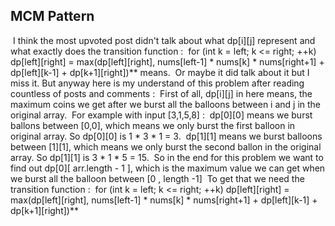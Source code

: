 ## MCM Pattern
​
I think the most upvoted post didn't talk about what dp[i][j] represent and what exactly does the transition function :
​
for (int k = left; k <= right; ++k)
dp[left][right] = max(dp[left][right], nums[left-1] * nums[k] * nums[right+1] + dp[left][k-1] + dp[k+1][right])**
means.
​
Or maybe it did talk about it but I miss it. But anyway here is my understand of this problem after reading countless of posts and comments :
​
First of all, dp[i][j] in here means, the maximum coins we get after we burst all the balloons between i and j in the original array.
​
For example with input [3,1,5,8] :
​
dp[0][0] means we burst ballons between [0,0], which means we only burst the first balloon in original array. So dp[0][0] is 1 * 3 * 1 = 3.
​
dp[1][1] means we burst balloons between [1][1], which means we only burst the second ballon in the original array. So dp[1][1] is 3 * 1 * 5 = 15.
​
So in the end for this problem we want to find out dp[0][ arr.length - 1 ], which is the maximum value we can get when we burst all the balloon between [0 , length -1]
​
To get that we need the transition function :
​
for (int k = left; k <= right; ++k)
dp[left][right] = max(dp[left][right], nums[left-1] * nums[k] * nums[right+1] + dp[left][k-1] + dp[k+1][right])**